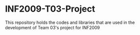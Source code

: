 # INF2009-T03-Project
This repository holds the codes and libraries that are used in the development of Team 03's project for INF2009
